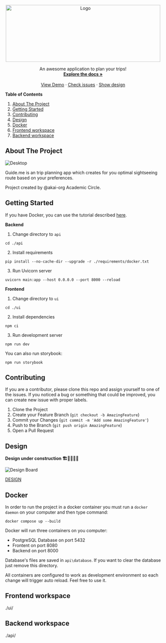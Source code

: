 <br />
<div align="center">
  <a href="https://github.com/akai-org/planer-podrozy">
    <img src="https://user-images.githubusercontent.com/56632321/227787859-864fa1b5-eb38-4348-9e6f-eb682c5243aa.png" alt="Logo" width="500" height="184">
  </a>

  <p align="center">
    An awesome application to plan your trips!
    <br />
    <a href="https://docs.google.com/document/d/1OZK2_Va4tqEQyFQUZcCKBQbyYeoB7c0E7ROaiTdVQ9o/edit#"><strong>Explore the docs »</strong></a>
    <br />
    <br />
    <a href="https://akai-guide-me.netlify.app/">View Demo</a>
    ·
    <a href="https://github.com/akai-org/planer-podrozy/issues">Check issues</a>
    ·
    <a href="https://www.figma.com/file/g2tzSA8pQQ8Dv3tE41zlN4/GuideMe?node-id=0-1">Show design</a>
  </p>
</div>

  **Table of Contents**
  <ol>
    <li>
      <a href="#about-the-project">About The Project</a>
    </li>
    <li>
      <a href="#getting-started">Getting Started</a>
    </li>
    <li><a href="#contributing">Contributing</a></li>
    <li><a href="#design">Design</a></li>
    <li><a href="#docker">Docker</a></li>
    <li><a href="#frontend-workspace">Frontend workspace</a></li>
    <li><a href="#backend-workspace">Backend workspace</a></li>
  </ol>
 

## About The Project

![Desktop](https://user-images.githubusercontent.com/56632321/227787757-6dadad9d-566f-4881-87cc-2ccf5b70c2c6.png)

Guide.me is an trip planning app which creates for you optimal sightseeing route based on your preferences. 

Project created by @akai-org Academic Circle. 

## Getting Started

If you have Docker, you can use the tutorial described <a href="#docker">here</a>. 

**Backend**

1. Change directory to `api`
```
cd ./api
```

2. Install requirements
```
pip install --no-cache-dir --upgrade -r ./requirements/docker.txt
```

3. Run Uvicorn server
```
uvicorn main:app --host 0.0.0.0 --port 8000 --reload
```

**Frontend**
1. Change directory to `ui`
```
cd ./ui
```

2. Install dependencies
```
npm ci
```

3. Run development server
```
npm run dev
```

You can also run storybook:
```
npm run storybook
```

## Contributing

If you are a contributor, please clone this repo and assign yourself to one of the issues. If you noticed a bug or something that could be improved, you can create new issue with proper labels.

1. Clone the Project
2. Create your Feature Branch (`git checkout -b AmazingFeature`)
3. Commit your Changes (`git commit -m 'Add some AmazingFeature'`)
4. Push to the Branch (`git push origin AmazingFeature`)
5. Open a Pull Request

## Design

**Design under construction 🏗👷‍♀️👷‍♂️**

![Design Board](https://user-images.githubusercontent.com/56632321/227791400-7bc02427-9c94-4016-8175-3fe831ad1b17.png)

[DESIGN](https://www.figma.com/file/g2tzSA8pQQ8Dv3tE41zlN4/GuideMe?node-id=1-2&t=TcZBYhFraQOztbG5-0)

## Docker

In order to run the project in a docker container you must run a `docker daemon` on your computer and then type command:

```
docker compose up --build
```

Docker will run three containers on you computer:
- PostgreSQL Database on port 5432
- Frontent on port 8080
- Backend on port 8000

Database's files are saved in `api\database`. If you want to clear the database just remove this directory.

All containers are configured to work as development environment so each change will trigger auto reload. Feel free to use it.

## Frontend workspace

./ui/

## Backend workspace

./api/
